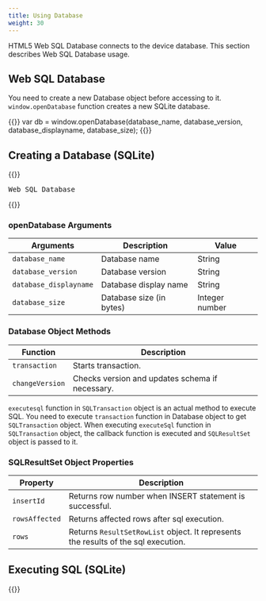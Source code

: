 ```yaml
---
title: Using Database
weight: 30
---
```


HTML5 Web SQL Database connects to the device database. This section
describes Web SQL Database usage.

## Web SQL Database

You need to create a new Database object before accessing to it.
`window.openDatabase` function creates a new SQLite database.

{{<highlight javascript>}}
var db = window.openDatabase(database_name, database_version, database_displayname, database_size);
{{</highlight>}}

## Creating a Database (SQLite)

{{<highlight html>}}
<!DOCTYPE html>
<html>
  <head>
    <meta name="viewport" content="width=device-width, user-scalable=no">
    <script type="text/javascript" charset="utf-8" src="components/loader.js"></script>
    <script type="text/javascript" charset="utf-8">
      document.addEventListener("deviceready", onDeviceReady, false);
      function onDeviceReady() {
          var db = window.openDatabase("database", "1.0", "testdatabase", 1000000);
      }
    </script>
  </head>
  <body>
  <pre>Web SQL Database</pre>
  </body>
</html>
{{</highlight>}}

### openDatabase Arguments

Arguments | Description | Value 
----------|-------------|---------- 
`database_name`	| Database name | String
`database_version` | Database version	| String
`database_displayname` | Database display name | String
`database_size` | Database size (in bytes) | Integer number

### Database Object Methods

Function	| Description
----------|--------------------
`transaction` | Starts transaction.
`changeVersion` | Checks version and updates schema if necessary.

`executesql` function in `SQLTransaction` object is an actual method to
execute SQL. You need to execute `transaction` function in Database object
to get `SQLTransaction` object. When executing `executeSql` function in
`SQLTransaction` object, the callback function is executed and
`SQLResultSet` object is passed to it.

### SQLResultSet Object Properties

Property 	| Description
----------|--------------------
`insertId` | Returns row number when INSERT statement is successful.
`rowsAffected` | Returns affected rows after sql execution.
`rows` | Returns `ResultSetRowList` object. It represents the results of the sql execution.

## Executing SQL (SQLite)

{{<highlight html>}}
<!DOCTYPE html>
<html>
  <head>
    <meta charset="utf-8">
    <meta name="viewport" content="width=device-width, user-scalable=no">
    <script type="text/javascript" charset="utf-8" src="components/loader.js"></script>
    <script type="text/javascript" charset="utf-8">

    document.addEventListener("deviceready", onDeviceReady, false);

    function onDeviceReady() {

        window.alert("Create a database and display the content");
        
    }

    
    function executeQuery(tx) {
        tx.executeSql('DROP TABLE IF EXISTS TestTable');
        tx.executeSql('CREATE TABLE IF NOT EXISTS TestTable (id unique, data)');
        tx.executeSql('INSERT INTO TestTable (id, data) VALUES (1, "あいうえお")');
        tx.executeSql('INSERT INTO TestTable (id, data) VALUES (2, "かきくけこ")');
        tx.executeSql('INSERT INTO TestTable (id, data) VALUES (3, "さしすせそ")');
        tx.executeSql('INSERT INTO TestTable (id, data) VALUES (4, "たちつてと")');        
        tx.executeSql('INSERT INTO TestTable (id, data) VALUES (5, "なにぬねの")');
        tx.executeSql('INSERT INTO TestTable (id, data) VALUES (6, "はひふへほ")');
        tx.executeSql('INSERT INTO TestTable (id, data) VALUES (7, "まみむめも")');

    }

    function queryDB(tx) {
        tx.executeSql('SELECT * FROM TestTable', [], querySuccess, errorCB);
    }

    function querySuccess(tx, results) {
        var len = results.rows.length;
        window.alert("There are " + len + " rows of records in the database.");
        for (var i=0; i<len; i++){
            document.writeln("row = " + i + " ID = " + results.rows.item(i).id + " Data = " + results.rows.item(i).data+"<br/>");
        }        
    }

    //Callback function when the transaction is failed.
    function errorCB(err) {
        console.log("Error occured while executing SQL: "+err.code);
    }

    // Callback function when the transaction is success.
    function successCB() {
        var db = window.openDatabase("Database", "1.0", "TestDatabase", 200000);
        db.transaction(queryDB, errorCB);
    }
   
    function createDB(){
        var db = window.openDatabase("Database", "1.0", "TestDatabase", 200000);
        db.transaction(executeQuery, errorCB, successCB);
 
    }      

    </script>
  </head>
  <body>
  <h1>Execute the SQL</h1>
  <input type="button" value="Execute SQL transactions" onclick="createDB()">
  </body>
</html>
{{</highlight>}}
